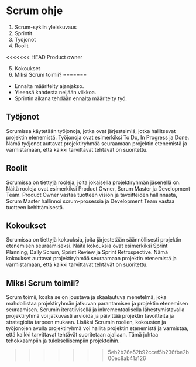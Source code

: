 # Scrum ohje 

1. Scrum-syklin yleiskuvaus
2. Sprintit
3. Työjonot
4. Roolit

<<<<<<< HEAD
Product owner

5. Kokoukset
6. Miksi Scrum toimii?
=======
- Ennalta määritelty ajanjakso.
- Yleensä kahdesta neljään viikkoa.
- Sprintin aikana tehdään ennalta määritelty työ.

## Työjonot
Scrumissa käytetään työjonoja, jotka ovat järjestelmiä, jotka hallitsevat projektin etenemistä. Työjonoja ovat esimerkiksi To Do, In Progress ja Done. Nämä työjonot auttavat projektiryhmää seuraamaan projektin etenemistä ja varmistamaan, että kaikki tarvittavat tehtävät on suoritettu.

## Roolit
Scrumissa on tiettyjä rooleja, joita jokaisella projektiryhmän jäsenellä on. Näitä rooleja ovat esimerkiksi Product Owner, Scrum Master ja Development Team. Product Owner vastaa tuotteen vision ja tavoitteiden hallinnasta, Scrum Master hallinnoi scrum-prosessia ja Development Team vastaa tuotteen kehittämisestä.

## Kokoukset
Scrumissa on tiettyjä kokouksia, joita järjestetään säännöllisesti projektin etenemisen seuraamiseksi. Näitä kokouksia ovat esimerkiksi Sprint Planning, Daily Scrum, Sprint Review ja Sprint Retrospective. Nämä kokoukset auttavat projektiryhmää seuraamaan projektin etenemistä ja varmistamaan, että kaikki tarvittavat tehtävät on suoritettu.

## Miksi Scrum toimii?
Scrum toimii, koska se on joustava ja skaalautuva menetelmä, joka mahdollistaa projektiryhmän jatkuvan parantamisen ja projektin etenemisen seuraamisen. Scrumin iteratiivisellä ja inkrementaalisella lähestymistavalla projektiryhmä voi jatkuvasti arvioida ja päivittää projektin tavoitteita ja strategioita tarpeen mukaan. Lisäksi Scrumin roolien, kokousten ja työjonojen avulla projektiryhmä voi hallita projektin etenemistä ja varmistaa, että kaikki tarvittavat tehtävät suoritetaan ajallaan. Tämä johtaa tehokkaampiin ja tuloksellisempiin projekteihin.
>>>>>>> 5eb2b26e52b92ccef5b236fbe2b00ec8ab41a126

